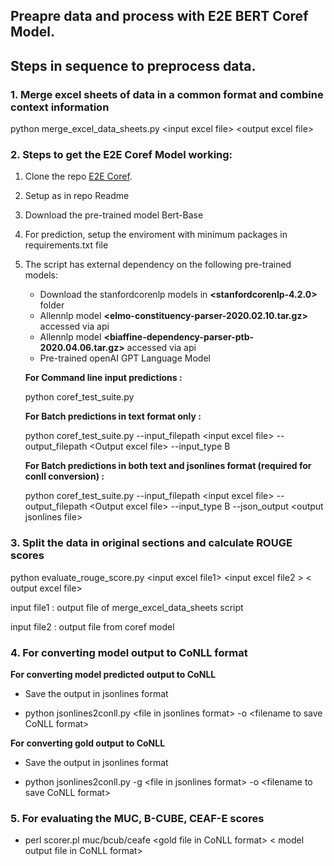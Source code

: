 ## Preapre data and process with E2E BERT Coref Model.

## Steps in sequence to preprocess data. 

### 1. Merge excel sheets of data in a common format and combine context information

python merge_excel_data_sheets.py  \<input excel file\> \<output excel file\>


### 2. Steps to get the E2E Coref Model working:

1. Clone the repo [E2E Coref](https://github.com/mandarjoshi90/coref).
2. Setup as in repo Readme
3. Download the pre-trained model Bert-Base
4. For prediction, setup the enviroment with minimum packages in requirements.txt file
5. The script has external dependency on the following pre-trained models:
     - Download the stanfordcorenlp models in **\<stanfordcorenlp-4.2.0\>** folder
     - Allennlp model  **\<elmo-constituency-parser-2020.02.10.tar.gz\>** accessed via api
     - Allennlp model **\<biaffine-dependency-parser-ptb-2020.04.06.tar.gz\>** accessed via api
     - Pre-trained openAI GPT Language Model


    **For Command line input predictions :**
    
    python coref_test_suite.py
    
    **For Batch predictions  in text format only :**
    
    python coref_test_suite.py  --input_filepath \<input excel file\> --output_filepath \<Output excel file\>  --input_type B
    
    **For Batch predictions in both text and jsonlines format (required for conll conversion)  :**
    
    python coref_test_suite.py  --input_filepath \<input excel file\> --output_filepath \<Output excel file\>  --input_type B --json_output  \<output jsonlines file\>


### 3. Split the data in original sections and calculate ROUGE scores

   python evaluate_rouge_score.py  \<input excel file1\> \<input excel file2 \> \< output excel file\>

   input file1 : output file of merge_excel_data_sheets script

   input file2 : output file from coref model


### 4. For converting model output to CoNLL format
     
   **For converting model predicted output to CoNLL**
     
   - Save the output in jsonlines format

   - python jsonlines2conll.py \<file in jsonlines format\> -o \<filename to save CoNLL format\>
     
   **For converting gold output to CoNLL**
   
   - Save the output in jsonlines format
     
   - python jsonlines2conll.py -g \<file in jsonlines format\> -o \<filename to save CoNLL format\>

### 5. For evaluating the MUC, B-CUBE, CEAF-E scores

  - perl scorer.pl muc/bcub/ceafe \<gold file in CoNLL format\>   \< model output file in CoNLL format\>






